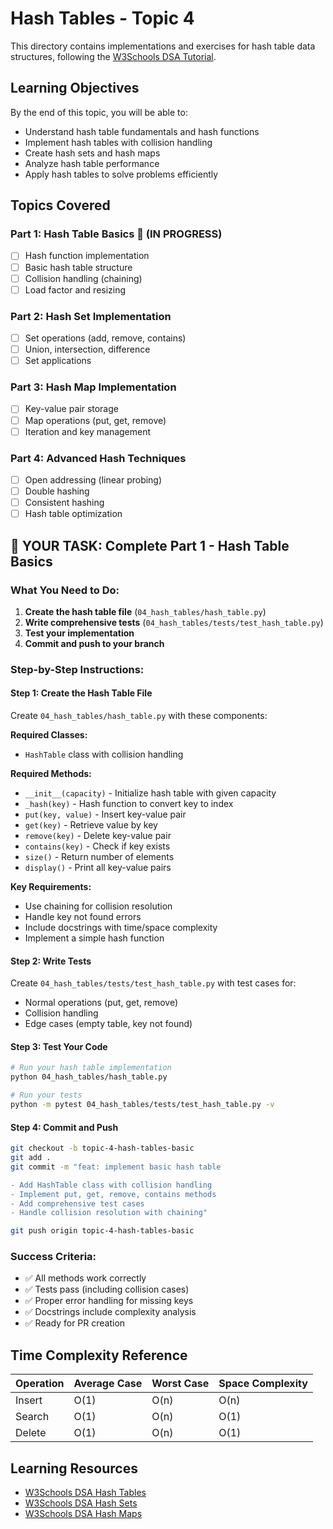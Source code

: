 # Hash Tables - Topic 4

This directory contains implementations and exercises for hash table data structures, following the [W3Schools DSA Tutorial](https://www.w3schools.com/dsa/index.php).

## Learning Objectives

By the end of this topic, you will be able to:
- Understand hash table fundamentals and hash functions
- Implement hash tables with collision handling
- Create hash sets and hash maps
- Analyze hash table performance
- Apply hash tables to solve problems efficiently

## Topics Covered

### Part 1: Hash Table Basics 🚧 (IN PROGRESS)
- [ ] Hash function implementation
- [ ] Basic hash table structure
- [ ] Collision handling (chaining)
- [ ] Load factor and resizing

### Part 2: Hash Set Implementation
- [ ] Set operations (add, remove, contains)
- [ ] Union, intersection, difference
- [ ] Set applications

### Part 3: Hash Map Implementation
- [ ] Key-value pair storage
- [ ] Map operations (put, get, remove)
- [ ] Iteration and key management

### Part 4: Advanced Hash Techniques
- [ ] Open addressing (linear probing)
- [ ] Double hashing
- [ ] Consistent hashing
- [ ] Hash table optimization

## 🎯 YOUR TASK: Complete Part 1 - Hash Table Basics

### **What You Need to Do:**

1. **Create the hash table file** (`04_hash_tables/hash_table.py`)
2. **Write comprehensive tests** (`04_hash_tables/tests/test_hash_table.py`)
3. **Test your implementation**
4. **Commit and push to your branch**

### **Step-by-Step Instructions:**

#### **Step 1: Create the Hash Table File**
Create `04_hash_tables/hash_table.py` with these components:

**Required Classes:**
- `HashTable` class with collision handling

**Required Methods:**
- `__init__(capacity)` - Initialize hash table with given capacity
- `_hash(key)` - Hash function to convert key to index
- `put(key, value)` - Insert key-value pair
- `get(key)` - Retrieve value by key
- `remove(key)` - Delete key-value pair
- `contains(key)` - Check if key exists
- `size()` - Return number of elements
- `display()` - Print all key-value pairs

**Key Requirements:**
- Use chaining for collision resolution
- Handle key not found errors
- Include docstrings with time/space complexity
- Implement a simple hash function

#### **Step 2: Write Tests**
Create `04_hash_tables/tests/test_hash_table.py` with test cases for:
- Normal operations (put, get, remove)
- Collision handling
- Edge cases (empty table, key not found)

#### **Step 3: Test Your Code**
```bash
# Run your hash table implementation
python 04_hash_tables/hash_table.py

# Run your tests
python -m pytest 04_hash_tables/tests/test_hash_table.py -v
```

#### **Step 4: Commit and Push**
```bash
git checkout -b topic-4-hash-tables-basic
git add .
git commit -m "feat: implement basic hash table

- Add HashTable class with collision handling
- Implement put, get, remove, contains methods
- Add comprehensive test cases
- Handle collision resolution with chaining"

git push origin topic-4-hash-tables-basic
```

### **Success Criteria:**
- ✅ All methods work correctly
- ✅ Tests pass (including collision cases)
- ✅ Proper error handling for missing keys
- ✅ Docstrings include complexity analysis
- ✅ Ready for PR creation

## Time Complexity Reference

| Operation | Average Case | Worst Case | Space Complexity |
|-----------|-------------|------------|------------------|
| Insert | O(1) | O(n) | O(n) |
| Search | O(1) | O(n) | O(1) |
| Delete | O(1) | O(n) | O(1) |

## Learning Resources

- [W3Schools DSA Hash Tables](https://www.w3schools.com/dsa/dsa_intro_hashtables.php)
- [W3Schools DSA Hash Sets](https://www.w3schools.com/dsa/dsa_intro_hashsets.php)
- [W3Schools DSA Hash Maps](https://www.w3schools.com/dsa/dsa_intro_hashmaps.php)
